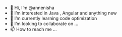 - 👋 Hi, I’m @annenisha
- 👀 I’m interested in Java , Angular and anything new
- 🌱 I’m currently learning code optimization
- 💞️ I’m looking to collaborate on ...
- 📫 How to reach me ...

<!---
annenisha/annenisha is a ✨ special ✨ repository because its `README.md` (this file) appears on your GitHub profile.
You can click the Preview link to take a look at your changes.
--->
